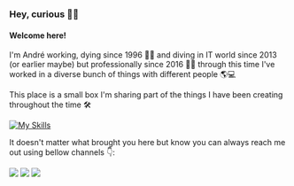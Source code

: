 ### Hey, curious 👋🧔
#### Welcome here!

I'm André working, dying since 1996 👩‍🍼 and diving in IT world since 2013 (or earlier maybe) but professionally since 2016 🧑‍💼 through this time I've worked in a diverse bunch of things with different people 🌎💻

This place is a small box I'm sharing part of the things I have been creating throughout the time 🛠️

[![My Skills](https://skillicons.dev/icons?i=angular,react,vue,jquery,sass,css,html,jest,ts,jenkins,php,vscode,visualstudio,java,maven,hibernate,spring,js,nodejs,express,gulp,md,mysql,postman,powershell,eclipse,idea,electron,git,linux,solidity&perline=12)](https://skillicons.dev)

It doesn't matter what brought you here but know you can always reach me out using bellow channels 👇:

<div>
<a href="https://www.youtube.com/@TecnoClique" target="_blank"><img loading="lazy" src="https://img.shields.io/badge/YouTube-FF0000?style=for-the-badge&logo=youtube&logoColor=white" target="_blank"></a>
<a href = "mailto:andrelimamail@gmail.com"><img loading="lazy" src="https://img.shields.io/badge/Gmail-D14836?style=for-the-badge&logo=gmail&logoColor=white" target="_blank"></a>
<a href="https://www.linkedin.com/in/andrevlima" target="_blank"><img loading="lazy" src="https://img.shields.io/badge/-LinkedIn-%230077B5?style=for-the-badge&logo=linkedin&logoColor=white" target="_blank"></a>   
</div>
